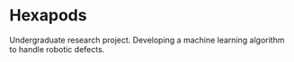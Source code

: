 # Hexapods
Undergraduate research project. Developing a machine learning algorithm to handle robotic defects.
